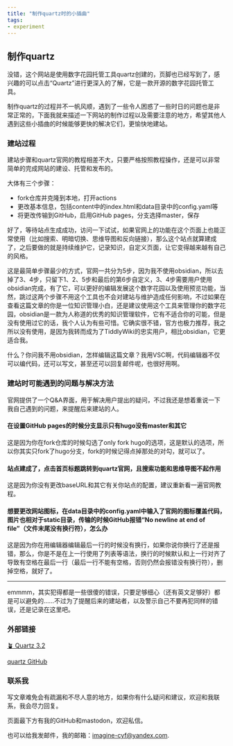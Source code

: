 ```yaml
---
title: "制作quartz时的小插曲"
tags:
- experiment
---
```


## 制作quartz
没错，这个网站是使用数字花园托管工具quartz创建的，页脚也已经写到了，感兴趣的可以点击“Quartz”进行更深入的了解，它是一款开源的数字花园托管工具。

制作quartz的过程并不一帆风顺，遇到了一些令人困惑了一些时日的问题也是非常正常的，下面我就来描述一下网站的制作过程以及需要注意的地方，希望其他人遇到这些小插曲的时候能够更快的解决它们，更愉快地建站。

### 建站过程
建站步骤和quartz官网的教程相差不大，只要严格按照教程操作，还是可以非常简单的完成网站的建设、托管和发布的。

大体有三个步骤：
- fork仓库并克隆到本地，打开actions
- 更改基本信息，包括content中的index.html和data目录中的config.yaml等
- 将更改传输到GitHub，启用GitHub pages，分支选择master，保存

好了，等待站点生成成功，访问一下试试，如果官网上的功能在这个页面上也能正常使用（比如搜索、明暗切换、思维导图和反向链接），那么这个站点就算建成了，之后要做的就是持续维护它，记录知识，自定义页面，让它变得越来越有自己的风格。

这是最简单步骤最少的方式，官网一共分为5步，因为我不使用obsidian，所以去掉了3、4步，只留下1、2、5步和最后的第6步自定义，3、4步需要用户使用obsidian完成，有了它，可以更好的编辑发展这个数字花园以及使用预览功能，当然，跳过这两个步骤不用这个工具也不会对建站与维护造成任何影响，不过如果在查看这篇文章的你是一位知识管理小白，还是建议使用这个工具来管理你的数字花园，obsidian是一款为人称道的优秀的知识管理软件，它有不适合你的可能，但是没有使用过它的话，我个人认为有些可惜。它确实很不错，官方也极力推荐，我之所以没有使用，是因为我转而成为了TiddlyWiki的忠实用户，相比obsidian，它更适合我。

什么？你问我不用obsidian，怎样编辑这篇文章？我用VSC啊，代码编辑器不仅可以编代码，还可以写文，甚至还可以回复邮件呢，也很好用啊。

### 建站时可能遇到的问题与解决方法

官网提供了一个Q&A界面，用于解决用户提出的疑问，不过我还是想着重说一下我自己遇到的问题，来提醒后来建站的人。

#### 在设置GitHub pages的时候分支显示只有hugo没有master和其它

这是因为你在fork仓库的时候勾选了only fork hugo的选项，这是默认的选项，所以你其实只fork了hugo分支，fork的时候记得点掉那处的对勾，就可以了。

#### 站点建成了，点击首页标题跳转到quartz官网，且搜索功能和思维导图不起作用

这是因为你没有更改baseURL和其它有关你站点的配置，建议重新看一遍官网教程。

#### 想要更改网站图标，在data目录中的config.yaml中输入了官网的图标覆盖代码，图片也相对于static目录，传输的时候GitHub报错“No newline at end of file”（文件末尾没有换行符），怎么办

这是因为你在用编辑器编辑最后一行的时候没有换行，如果你说你换行了还是报错，那么，你是不是在上一行使用了列表等语法，换行的时候默认和上一行对齐了导致有空格在最后一行（最后一行不能有空格，否则仍然会报错没有换行符），删掉空格，就好了。

---

emmmm，其实犯得都是一些很傻的错误，只要足够细心（还有英文足够好）都是可以避免的……不过为了提醒后来的建站者，以及警示自己不要再犯同样的错误，还是记录在这里吧。

### 外部链接
[🪴 Quartz 3.2](https://quartz.jzhao.xyz/)

[quartz GitHub](https://github.com/jackyzha0/quartz)

### 联系我

写文章难免会有疏漏和不尽人意的地方，如果你有什么疑问和建议，欢迎和我联系，我会尽力回复。

页面最下方有我的GitHub和mastodon，欢迎私信。

也可以给我发邮件，我的邮箱：imagine-cyf@yandex.com.
